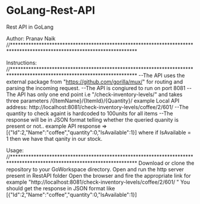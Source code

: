 # GoLang-Rest-API
Rest API in GoLang

Author: Pranav Naik
//************************************************************************************************************************

Instructions:
//************************************************************************************************************************
--The API uses the external package from "https://github.com/gorilla/mux/" for routing and parsing the incoming request.
--The API is congiured to run on port 8081
--The API has only one end point i.e "/check-inventory-levels/" and takes three parameters /{ItemName}/{ItemId}/{Quantity}/
  example Local API address:  http://localhost:8081/check-inventory-levels/coffee/2/601/ 
--The quantity to check againt is hardcoded to 100units for all items
--The response will be in JSON format telling whether the queried quanity is present or not..
  example API response => [{"Id":2,"Name":"coffee","quantity":0,"IsAvailable":1}] 
  where if IsAvailable = 1 then we have that qanity in our stock.
  
Usage:
//************************************************************************************************************************
Download or clone the repository to your GoWorkspace directory.
Open and run the http server present in RestAPI folder
Open the browser and fire the appropriate link for example "http://localhost:8081/check-inventory-levels/coffee/2/601/ "
You should get the response in JSON format like [{"Id":2,"Name":"coffee","quantity":0,"IsAvailable":1}]
